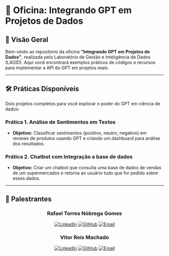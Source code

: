 # 🚀 Oficina: Integrando GPT em Projetos de Dados  

## 📍 Visão Geral  
Bem-vindo ao repositório da oficina **"Integrando GPT em Projetos de Dados"**, realizada pelo Laboratório de Gestão e Inteligência de Dados (LAGID). Aqui você encontrará exemplos práticos de códigos e recursos para implementar a API do GPT em projetos reais.

---

## 🛠️ Práticas Disponíveis  
Dois projetos completos para você explorar o poder do GPT em ciência de dados:  

### Prática 1. **Análise de Sentimentos em Textos**  
- **Objetivo:** Classificar sentimentos (positivo, neutro, negativo) em reviews de produtos usando GPT e criando um dashboard para análise dos resultados.  

### Prática 2. **Chatbot com Integração a base de dados**  
- **Objetivo:** Criar um chatbot que consulta uma base de dados de vendas de um supermercados e retorna ao usuário tudo que for pedido sobre esses dados.  

---

## 👥 Palestrantes

<div align="center">

### **Rafael Torres Nóbrega Gomes**
[![LinkedIn](https://img.shields.io/badge/LinkedIn-0077B5?style=for-the-badge&logo=linkedin&logoColor=white)](https://linkedin.com/in/rafaeltng)
[![GitHub](https://img.shields.io/badge/GitHub-100000?style=for-the-badge&logo=github&logoColor=white)](https://github.com/rafaeltorresng)
[![Email](https://img.shields.io/badge/Email-D14836?style=for-the-badge&logo=gmail&logoColor=white)](mailto:rafaeltorresng@gmail.com)

### **Vitor Reis Machado**
[![LinkedIn](https://img.shields.io/badge/LinkedIn-0077B5?style=for-the-badge&logo=linkedin&logoColor=white)](https://linkedin.com/in/vitor-reis-7680982b2)
[![GitHub](https://img.shields.io/badge/GitHub-100000?style=for-the-badge&logo=github&logoColor=white)](https://github.com/Vitoreism)
[![Email](https://img.shields.io/badge/Email-D14836?style=for-the-badge&logo=gmail&logoColor=white)](mailto:vitoreism@gmail.com)

</div>

